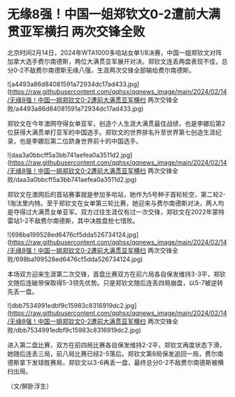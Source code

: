 # 无缘8强！中国一姐郑钦文0-2遭前大满贯亚军横扫 两次交锋全败

北京时间2月14日，2024年WTA1000多哈站女单1/8决赛，中国一姐郑钦文对阵加拿大选手费尔南德斯，两位大满贯亚军展开对决。郑钦文连丢两盘表现不佳，总分0-2不敌费尔南德斯无缘八强，生涯两次交锋全部输给费尔南德斯。

![a4493a86d84081591a72934dc17ad433.jpg](https://raw.githubusercontent.com/qqhsx/qqnews_image/main/2024/02/14/无缘8强！中国一姐郑钦文0-2遭前大满贯亚军横扫 两次交锋全败/a4493a86d84081591a72934dc17ad433.jpg)

郑钦文在今年澳网夺得女单亚军，创造个人生涯大满贯最佳战绩，也是李娜后第2位获得大满贯单打亚军的中国选手。郑钦文的世界排名升至世界第七创造生涯纪录，也是李娜后第二位跻身世界前十的中国选手。

![daa3a0bbcff5a3bb741aefea0a3511d2.jpg](https://raw.githubusercontent.com/qqhsx/qqnews_image/main/2024/02/14/无缘8强！中国一姐郑钦文0-2遭前大满贯亚军横扫 两次交锋全败/daa3a0bbcff5a3bb741aefea0a3511d2.jpg)

郑钦文在澳网后的首站赛事就是参加多哈站，她作为5号种子首轮轮空，第二轮2-1淘汰里内特。至于郑钦文在女单第三轮比赛，她迎来与费尔南德斯对决，两人均是夺得过大满贯女单亚军。双方过往生涯仅有过一次交锋，郑钦文在2022年蒙特雷站1-2不敌费尔南德斯，其中决胜盘抢七惜败。

![698ba199528ed6476cf5dda526734124.jpg](https://raw.githubusercontent.com/qqhsx/qqnews_image/main/2024/02/14/无缘8强！中国一姐郑钦文0-2遭前大满贯亚军横扫 两次交锋全败/698ba199528ed6476cf5dda526734124.jpg)

本场双方迎来生涯第二次交锋，首盘比赛双方在前六局各自保发维持3-3平，郑钦文随后连破带保取得5-3领先优势。只是郑钦文随后连丢四局崩盘，以5-7被逆转先丢一盘。

![dbb7534991edbf9c15983c8316919dc2.jpg](https://raw.githubusercontent.com/qqhsx/qqnews_image/main/2024/02/14/无缘8强！中国一姐郑钦文0-2遭前大满贯亚军横扫 两次交锋全败/dbb7534991edbf9c15983c8316919dc2.jpg)

进入第二盘比赛，双方在前四局比赛各自保发维持2-2平，郑钦文再度状态下滑，她随后连丢三局，前八局比赛已经2-5落后。郑钦文第8局保发追回一局，费尔南德斯拿下发球胜赛局，郑钦文以3-6再丢一盘，最终总分0-2不敌费尔南德斯被横扫出局。

（文/醉卧浮生）

